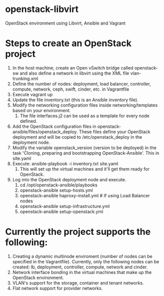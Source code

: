 
# openstack-libvirt
OpenStack environment using Libvirt, Ansible and Vagrant

# Steps to create an OpenStack project

1. In the host machine, create an Open vSwitch bridge called openstack-sw and also define a network in libvirt using the XML file vlan-trunking.xml
1. Define the number of nodes: deployment, load balancer, controller, compute, network, ceph, swift, cinder, etc. in Vagrantfile
1. Execute vagrant up
1. Update the file inventory.txt (this is an Ansible inventory file).
1. Modify the networking configuration files inside networking/templates based on your environment.
    1. The file interfaces.j2 can be used as a template for every node defined.
1. Add the OpenStack configuration files in openstack-ansible/files/openstack_deploy. These files define your OpenStack deployment and will be copied to /etc/openstack_deploy in the deployment node.
1. Modify the variable openstack_version (version to be deployed) in the task 'Cloning, preparing and bootstrapping OpenStack-Ansible'. This in site.yaml
1. Execute: ansible-playbook -i inventory.txt site.yaml
    1. This will set up the virtual machines and it'll get them ready for OpenStack.
1. Log into the OpenStack deployment node and execute.
    1. cd /opt/openstack-ansible/playbooks
    1. openstack-ansible setup-hosts.yml
    1. openstack-ansible haproxy-install.yml # If using Load Balancer nodes
    1. openstack-ansible setup-infrastructure.yml
    1. openstack-ansible setup-openstack.yml
  
# Currently the project supports the following:

1. Creating a dynamic multinode enviroment (number of nodes can be specified in the Vagrantfile). Currently, only the following nodes can be created: lb, deployment, controller, compute, network and cinder.
1. Network interface bonding in the virtual machines that make up the OpenStack environment.
1. VLAN's support for the storage, container and tenant networks.
1. Flat network support for provider networks.

